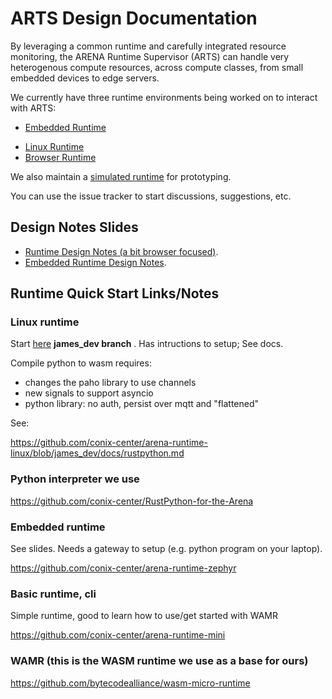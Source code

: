  # ARTS Design Documentation

By leveraging a common runtime and carefully integrated resource monitoring, the ARENA Runtime Supervisor (ARTS) can handle very heterogenous compute resources, across compute classes, from small embedded devices to edge servers.

We currently have three runtime environments being worked on to interact with ARTS:
<!-- markdown-link-check-disable-next-line -->
 - [Embedded Runtime](https://github.com/conix-center/arena-runtime-zephyr)
<!-- markdown-link-check-disable-next-line -->
 - [Linux Runtime](https://github.com/conix-center/arena-runtime-linux)
 - [Browser Runtime](https://github.com/conix-center/arena-runtime-browser)

We also maintain a [simulated runtime](https://github.com/conix-center/arena-runtime-simulated) for prototyping.

You can use the issue tracker to start discussions, suggestions, etc.

## Design Notes Slides
- [Runtime Design Notes (a bit browser focused)](https://docs.google.com/presentation/d/1HJaQPFMV_sUyMLoiXciZn9KVTCNXCgQ5LeNxbp_Vf2U/edit?usp=sharing).
- [Embedded Runtime Design Notes](https://docs.google.com/presentation/d/1BP3cx1oRckuiQTNVvrfEUUt9D-pV1mHmJwtnUMnffGU/edit?usp=sharing).

## Runtime Quick Start Links/Notes

### Linux runtime
<!-- markdown-link-check-disable-next-line -->
Start [here](https://github.com/conix-center/arena-runtime-linux) **james_dev branch** . Has intructions to setup; See docs.

Compile python to wasm requires:
 - changes the paho library to use channels
 - new signals to support asyncio
 - python library: no auth, persist over mqtt and "flattened" 

See:
<!-- markdown-link-check-disable-next-line -->
https://github.com/conix-center/arena-runtime-linux/blob/james_dev/docs/rustpython.md

### Python interpreter we use 
<!-- markdown-link-check-disable-next-line -->
https://github.com/conix-center/RustPython-for-the-Arena

### Embedded runtime
See slides. Needs a gateway to setup (e.g. python program on your laptop). 

<!-- markdown-link-check-disable-next-line -->
https://github.com/conix-center/arena-runtime-zephyr

### Basic runtime, cli
Simple runtime, good to learn how to use/get started with WAMR

<!-- markdown-link-check-disable-next-line -->
https://github.com/conix-center/arena-runtime-mini

### WAMR (this is the WASM runtime we use as a base for ours)
https://github.com/bytecodealliance/wasm-micro-runtime
